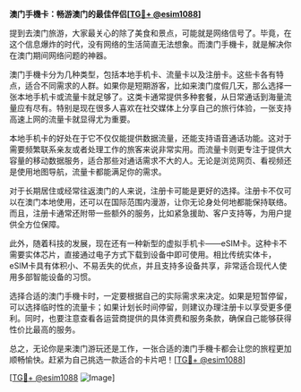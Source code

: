 **澳门手機卡：畅游澳门的最佳伴侣[[TG💪+ @esim1088](https://t.me/s/esim1088)]**

提到去澳门旅游，大家最关心的除了美食和景点，可能就是网络信号了。毕竟，在这个信息爆炸的时代，没有网络的生活简直无法想象。而澳门手機卡，就是解决你在澳门期间网络问题的神器。

澳门手機卡分为几种类型，包括本地手机卡、流量卡以及注册卡。这些卡各有特点，适合不同需求的人群。如果你是短期游客，比如来澳门度假几天，那么选择一张本地手机卡或流量卡就足够了。这类卡通常提供多种套餐，从日常通话到海量流量应有尽有。特别是现在很多人喜欢在社交媒体上分享自己的旅行体验，一张支持高速上网的流量卡就显得尤为重要。

本地手机卡的好处在于它不仅仅能提供数据流量，还能支持语音通话功能。这对于需要频繁联系亲友或者处理工作的旅客来说非常实用。而流量卡则更专注于提供大容量的移动数据服务，适合那些对通话需求不大的人。无论是浏览网页、看视频还是使用地图导航，流量卡都能满足你的需求。

对于长期居住或经常往返澳门的人来说，注册卡可能是更好的选择。注册卡不仅可以在澳门本地使用，还可以在国际范围内漫游，让你无论身处何地都能保持联络。而且，注册卡通常还附带一些额外的服务，比如紧急援助、客户支持等，为用户提供全方位保障。

此外，随着科技的发展，现在还有一种新型的虚拟手机卡——eSIM卡。这种卡不需要实体芯片，直接通过电子方式下载到设备中即可使用。相比传统实体卡，eSIM卡具有体积小、不易丢失的优点，并且支持多设备共享，非常适合现代人使用多部智能设备的习惯。

选择合适的澳门手機卡时，一定要根据自己的实际需求来决定。如果是短暂停留，可以选择临时性的流量卡；如果计划长时间停留，则建议办理注册卡以享受更多便利。同时，也要注意查看各运营商提供的具体资费和服务条款，确保自己能够获得性价比最高的服务。

总之，无论你是来澳门游玩还是工作，一张合适的澳门手機卡都会让您的旅程更加顺畅愉快。赶紧为自己挑选一款适合的卡片吧！[[TG💪+ @esim1088](https://t.me/s/esim1088)]

[[TG💪+ @esim1088](https://t.me/s/esim1088) ![Image](https://i.postimg.cc/4NQfJmqS/Snipaste-2025-05-13-00-14-12.png)]
